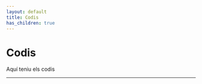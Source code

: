 ```yaml
---
layout: default
title: Codis
has_children: true
---
```


<!-- # **Codis**
{: .no_toc }

## Continguts
{: .no_toc .text-delta }

1. TOC
{:toc} -->

# Codis

Aquí teniu els codis
<!-- {: .fs-6 .fw-300 } -->

---
